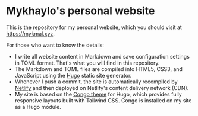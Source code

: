 # Mykhaylo's personal website

This is the repository for my personal website, which you should visit at <https://mykmal.xyz>.

For those who want to know the details:

- I write all website content in Markdown and save configuration settings in TOML format. That's what you will find in this repository.
- The Markdown and TOML files are compiled into HTML5, CSS3, and JavaScript using the [Hugo](https://gohugo.io/) static site generator.
- Whenever I push a commit, the site is automatically recompiled by [Netlify](https://www.netlify.com/) and then deployed on Netlify's content delivery network (CDN).
- My site is based on the [Congo theme](https://github.com/jpanther/congo) for Hugo, which provides fully responsive layouts built with Tailwind CSS. Congo is installed on my site as a Hugo module.

